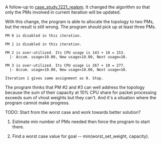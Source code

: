A follow-up to [case_study_1221_realpm](../case_study_1221_realpm). It changed the algorithm so that only the PMs involved 
in current iteration will be updated.

With this change, the program is able to allocate the topology to two PMs, but the result is still wrong. The program
should pick up at least three PMs.

```
PM 0 is disabled in this iteration.

PM 1 is disabled in this iteration.

PM 2 is over-utilized. Its CPU usage is 143 + 10 = 153.
  |- Accum. usage=10.00, New usage=10.00, Next usage=10.

PM 3 is over-utilized. Its CPU usage is 267 + 10 = 277.
  |- Accum. usage=10.00, New usage=10.00, Next usage=10.
  
Iteration 1 gives same assignment as 0. Stop.
```

The program thinks that PM #2 and #3 can well address the topology because the sum of their capacity at 10% CPU share for packet processing exceeds sum of vhost weights but they can't. And it's a situation where the program cannot make progress.

TODO: Start from the worst case and work towards better solution?

 1. Estimate min number of PMs needed then force the program to start there.

 2. Find a worst case value for goal -- min(worst_set_weight, capacity).
